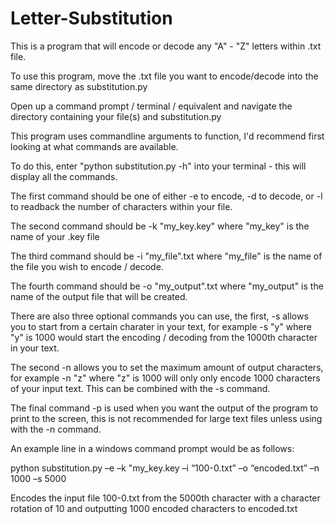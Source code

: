 # Letter-Substitution

This is a program that will encode or decode any "A" - "Z" letters within .txt file. 

To use this program, move the .txt file you want to encode/decode into the same directory as substitution.py

Open up a command prompt / terminal / equivalent and navigate the directory containing your file(s) and substitution.py

This program uses commandline arguments to function, I'd recommend first looking at what commands are available.

To do this, enter "python substitution.py -h" into your terminal - this will display all the commands.

The first command should be one of either -e to encode, -d to decode, or -l to readback the number of characters
within your file.

The second command should be -k "my_key.key" where "my_key" is the name of your .key file

The third command should be -i "my_file".txt where "my_file" is the name of the file you wish to encode / decode.

The fourth command should be -o "my_output".txt where "my_output" is the name of the output file that will be 
created.

There are also three optional commands you can use, the first, -s allows you to start from a certain charater in
your text, for example -s "y" where "y" is 1000 would start the encoding / decoding from the 1000th character in
your text.

The second -n allows you to set the maximum amount of output characters, for example -n "z" where "z" is 1000 will
only only encode 1000 characters of your input text. This can be combined with the -s command.

The final command -p is used when you want the output of the program to print to the screen, this is not
recommended for large text files unless using with the -n command.

An example line in a windows command prompt would be as follows:

python substitution.py –e –k "my_key.key –i “100-0.txt” –o “encoded.txt” –n 1000 –s 5000

Encodes the input file 100-0.txt from the 5000th character with a character rotation of 10 and outputting 
1000 encoded characters to encoded.txt

